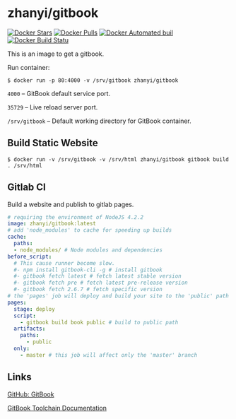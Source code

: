 # zhanyi/gitbook

[![Docker Stars](https://img.shields.io/docker/stars/zhanyi/gitbook.svg)](https://hub.docker.com/r/zhanyi/gitbook/)
[![Docker Pulls](https://img.shields.io/docker/pulls/zhanyi/gitbook.svg)](https://hub.docker.com/r/zhanyi/gitbook/)
[![Docker Automated buil](https://img.shields.io/docker/automated/zhanyi/gitbook.svg)](https://hub.docker.com/r/zhanyi/gitbook/)
[![Docker Build Statu](https://img.shields.io/docker/build/zhanyi/gitbook.svg)](https://cloud.docker.com/r/zhanyi/gitbook/)

This is an image to get a gitbook. 

Run container:

```
$ docker run -p 80:4000 -v /srv/gitbook zhanyi/gitbook
```

`4000` – GitBook default service port.

`35729` – Live reload server port.

`/srv/gitbook` – Default working directory for GitBook container.

## Build Static Website

```
$ docker run -v /srv/gitbook -v /srv/html zhanyi/gitbook gitbook build . /srv/html
```

## Gitlab CI

Build a website and publish to gitlab pages.

```yml
# requiring the environment of NodeJS 4.2.2
image: zhanyi/gitbook:latest
# add 'node_modules' to cache for speeding up builds
cache:
  paths:
  - node_modules/ # Node modules and dependencies
before_script:
  # This cause runner become slow.
  #- npm install gitbook-cli -g # install gitbook
  #- gitbook fetch latest # fetch latest stable version
  #- gitbook fetch pre # fetch latest pre-release version
  #- gitbook fetch 2.6.7 # fetch specific version
# the 'pages' job will deploy and build your site to the 'public' path
pages:
  stage: deploy
  script:
    - gitbook build book public # build to public path
  artifacts:
    paths:
      - public
  only:
    - master # this job will affect only the 'master' branch
```
## Links

[GitHub: GitBook](https://github.com/GitbookIO/gitbook)

[GitBook Toolchain Documentation](http://toolchain.gitbook.com)
